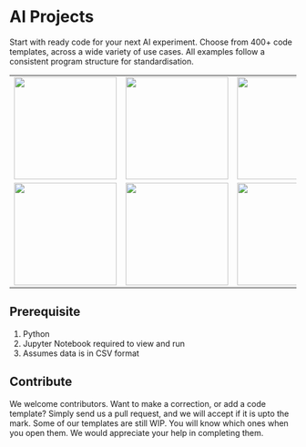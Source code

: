 # AI Projects
Start with ready code for your next AI experiment. Choose from 400+ code templates, across a wide variety of use cases. All examples follow a consistent program structure for standardisation.

<table>
        <tr>
          <td>
            <a href="Classification"><img src="https://cdn.blobcity.com/img/classification_github_2.png" height="180"/></a>
          </td>
          <td>
            <a href="/Regression"><img src="https://cdn.blobcity.com/img/regression_github_2.png" height="180"/></a>
          </td>
          <td>
            <a href="/Clustering"><img src="https://cdn.blobcity.com/img/clustering_github_2.png" height="180"/></a>
          </td>
          <td>
            <a href="/EDA"><img src="https://cdn.blobcity.com/img/eda_github_2.png" height="180"/></a>
          </td>
        </tr>
        <tr>
          <td>
            <a href="/Dimensionality%20Reduction"><img src="https://cdn.blobcity.com/img/dimension_reduction_github_2.png" height="180"/></a>
          </td>
          <td>
            <a href="/Time%20Series%20Analysis"><img src="https://cdn.blobcity.com/img/time_series_github_2.png" height="180"/></a>
          </td>
          <td>
            <a href="/Natural%20Language%20Processing"><img src="https://cdn.blobcity.com/img/nlp_github_2.png" height="180"/></a>
          </td>
          <td>
            <a href="/Audio%20Visual"><img src="https://cdn.blobcity.com/img/image_video_github_2.png" height="180"/></a>
          </td>
        </tr>
</table>


## Prerequisite
1. Python
2. Jupyter Notebook required to view and run
3. Assumes data is in CSV format


## Contribute
We welcome contributors. Want to make a correction, or add a code template? Simply send us a pull request, and we will accept if it is upto the mark. Some of our templates are still WIP. You will know which ones when you open them. We would appreciate your help in completing them.  


